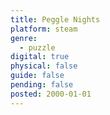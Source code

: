```yaml
---
title: Peggle Nights
platform: steam
genre:
  - puzzle
digital: true
physical: false
guide: false
pending: false
posted: 2000-01-01
---
```

